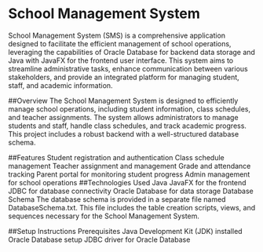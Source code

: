 # School Management System
School Management System (SMS) is a comprehensive application designed to facilitate the efficient management of school operations, leveraging the capabilities of Oracle Database for backend data storage and Java with JavaFX for the frontend user interface. This system aims to streamline administrative tasks, enhance communication between various stakeholders, and provide an integrated platform for managing student, staff, and academic information.

##Overview
The School Management System is designed to efficiently manage school operations, including student information, class schedules, and teacher assignments. The system allows administrators to manage students and staff, handle class schedules, and track academic progress. This project includes a robust backend with a well-structured database schema.

##Features
Student registration and authentication
Class schedule management
Teacher assignment and management
Grade and attendance tracking
Parent portal for monitoring student progress
Admin management for school operations
##Technologies Used
Java
JavaFX for the frontend
JDBC for database connectivity
Oracle Database for data storage
Database Schema
The database schema is provided in a separate file named DatabaseSchema.txt. This file includes the table creation scripts, views, and sequences necessary for the School Management System.

##Setup Instructions
Prerequisites
Java Development Kit (JDK) installed
Oracle Database setup
JDBC driver for Oracle Database
